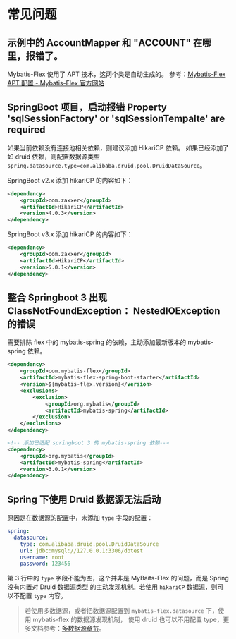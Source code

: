 # 常见问题

## 示例中的 AccountMapper 和 "ACCOUNT" 在哪里，报错了。

Mybatis-Flex 使用了 APT 技术，这两个类是自动生成的。
参考：[Mybatis-Flex APT 配置 - Mybatis-Flex 官方网站](./apt.md)



## SpringBoot 项目，启动报错 Property 'sqlSessionFactory' or 'sqlSessionTempalte' are required

如果当前依赖没有连接池相关依赖，则建议添加 HikariCP 依赖。
如果已经添加了如 druid 依赖，则配置数据源类型 `spring.datasource.type=com.alibaba.druid.pool.DruidDataSource`。

SpringBoot v2.x 添加 hikariCP 的内容如下：

```xml
<dependency>
    <groupId>com.zaxxer</groupId>
    <artifactId>HikariCP</artifactId>
    <version>4.0.3</version>
</dependency>
```

SpringBoot v3.x 添加 hikariCP 的内容如下：

```xml
<dependency>
    <groupId>com.zaxxer</groupId>
    <artifactId>HikariCP</artifactId>
    <version>5.0.1</version>
</dependency>
```

## 整合 Springboot 3 出现 ClassNotFoundException： NestedIOException 的错误

需要排除 flex 中的 mybatis-spring 的依赖，主动添加最新版本的 mybatis-spring 依赖。


```xml 6,7,8,9
<dependency>
    <groupId>com.mybatis-flex</groupId>
    <artifactId>mybatis-flex-spring-boot-starter</artifactId>
    <version>${mybatis-flex.version}</version>
    <exclusions>
        <exclusion>
            <groupId>org.mybatis</groupId>
            <artifactId>mybatis-spring</artifactId>
        </exclusion>
    </exclusions>
</dependency>

<!-- 添加已适配 springboot 3 的 mybatis-spring 依赖-->
<dependency>
    <groupId>org.mybatis</groupId>
    <artifactId>mybatis-spring</artifactId>
    <version>3.0.1</version>
</dependency>
```



## Spring 下使用 Druid 数据源无法启动

原因是在数据源的配置中，未添加 `type` 字段的配置：

```yaml 3
spring:
  datasource:
    type: com.alibaba.druid.pool.DruidDataSource
    url: jdbc:mysql://127.0.0.1:3306/dbtest
    username: root
    password: 123456
```
第 3 行中的 `type` 字段不能为空，这个并非是 MyBaits-Flex 的问题，而是 Spring 没有内置对 Druid 数据源类型
的主动发现机制。若使用 `hikariCP` 数据源，则可以不配置 `type` 内容。

> 若使用多数据源，或者把数据源配置到 `mybatis-flex.datasource` 下，使用 mybatis-flex 的数据源发现机制，
> 使用 druid 也可以不用配置 type，更多文档参考：[多数据源章节](./multi-datasource.md)。


